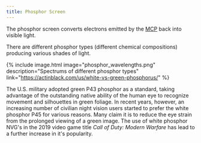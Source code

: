 ```yaml
---
title: Phosphor Screen
---
```


The phosphor screen converts electrons emitted by the [MCP](/wiki/mcp) back into visible light.

There are different phosphor types (different chemical compositions) producing various shades of light.

{% include image.html
  image="phosphor_wavelengths.png"
  description="Spectrums of different phosphor types"
  link="https://actinblack.com/us/white-vs-green-phosphorus/" %}

The U.S. military adopted green P43 phosphor as a standard, taking advantage of the outstanding
native ability of the human eye to recognize movement and silhouettes in green foliage.
In recent years, however, an increasing number of civilian night vision users started to prefer
the white phosphor P45 for various reasons.
Many claim it is to reduce the eye strain from the prolonged viewing of a green image.
The use of white phosphor NVG's in the 2019 video game title *Call of Duty: Modern Warfare*
has lead to a further increase in it's popularity.